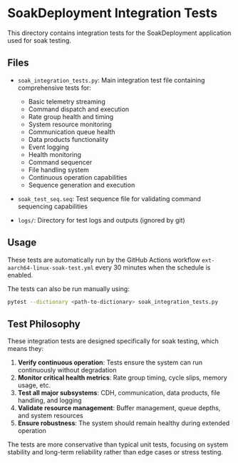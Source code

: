 # SoakDeployment Integration Tests

This directory contains integration tests for the SoakDeployment application used for soak testing.

## Files

- `soak_integration_tests.py`: Main integration test file containing comprehensive tests for:
  - Basic telemetry streaming
  - Command dispatch and execution
  - Rate group health and timing
  - System resource monitoring
  - Communication queue health
  - Data products functionality
  - Event logging
  - Health monitoring
  - Command sequencer
  - File handling system
  - Continuous operation capabilities
  - Sequence generation and execution

- `soak_test_seq.seq`: Test sequence file for validating command sequencing capabilities

- `logs/`: Directory for test logs and outputs (ignored by git)

## Usage

These tests are automatically run by the GitHub Actions workflow `ext-aarch64-linux-soak-test.yml` every 30 minutes when the schedule is enabled.

The tests can also be run manually using:

```bash
pytest --dictionary <path-to-dictionary> soak_integration_tests.py
```

## Test Philosophy

These integration tests are designed specifically for soak testing, which means they:

1. **Verify continuous operation**: Tests ensure the system can run continuously without degradation
2. **Monitor critical health metrics**: Rate group timing, cycle slips, memory usage, etc.
3. **Test all major subsystems**: CDH, communication, data products, file handling, and logging
4. **Validate resource management**: Buffer management, queue depths, and system resources
5. **Ensure robustness**: The system should remain healthy during extended operation

The tests are more conservative than typical unit tests, focusing on system stability and long-term reliability rather than edge cases or stress testing. 